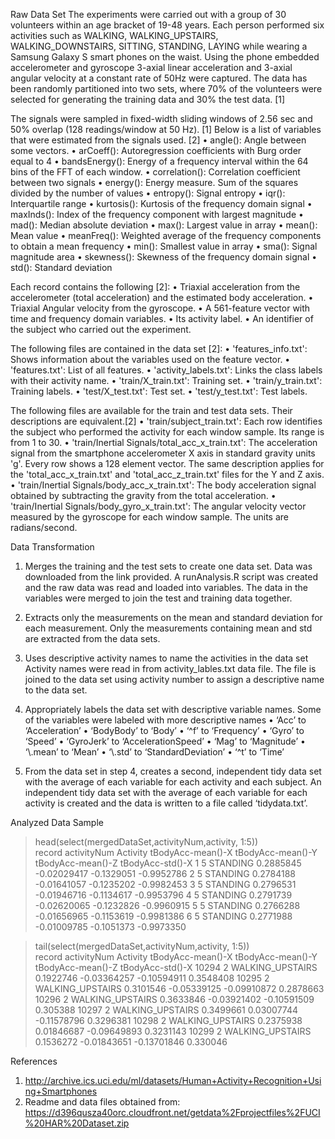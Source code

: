 Raw Data Set
The experiments were carried out with a group of 30 volunteers within an age bracket of 19-48 years. Each person performed six activities such as WALKING, WALKING_UPSTAIRS, WALKING_DOWNSTAIRS, SITTING, STANDING, LAYING while wearing a Samsung Galaxy S smart phones on the waist. Using the phone embedded accelerometer and gyroscope 3-axial linear acceleration and 3-axial angular velocity at a constant rate of 50Hz were captured. The data has been randomly partitioned into two sets, where 70% of the volunteers were selected for generating the training data and 30% the test data. [1]

The signals were sampled in fixed-width sliding windows of 2.56 sec and 50% overlap (128 readings/window at 50 Hz). [1]  Below is a list of variables that were estimated from the signals used.  [2] 
•	angle(): Angle between some vectors.
•	arCoeff(): Autoregression coefficients with Burg order equal to 4
•	bandsEnergy(): Energy of a frequency interval within the 64 bins of the FFT of each window.
•	correlation(): Correlation coefficient between two signals
•	energy(): Energy measure. Sum of the squares divided by the number of values
•	entropy(): Signal entropy
•	iqr(): Interquartile range 
•	kurtosis(): Kurtosis of the frequency domain signal 
•	maxInds(): Index of the frequency component with largest magnitude
•	mad(): Median absolute deviation 
•	max(): Largest value in array
•	mean(): Mean value
•	meanFreq(): Weighted average of the frequency components to obtain a mean frequency
•	min(): Smallest value in array
•	sma(): Signal magnitude area
•	skewness(): Skewness of the frequency domain signal 
•	std(): Standard deviation

Each record contains the following [2]:
•	Triaxial acceleration from the accelerometer (total acceleration) and the estimated body acceleration.
•	Triaxial Angular velocity from the gyroscope. 
•	A 561-feature vector with time and frequency domain variables. 
•	Its activity label. 
•	An identifier of the subject who carried out the experiment.

The following files are contained in the data set [2]:
•	'features_info.txt': Shows information about the variables used on the feature vector.
•	'features.txt': List of all features.
•	'activity_labels.txt': Links the class labels with their activity name.
•	'train/X_train.txt': Training set.
•	'train/y_train.txt': Training labels.
•	'test/X_test.txt': Test set.
•	'test/y_test.txt': Test labels.

The following files are available for the train and test data sets. Their descriptions are equivalent.[2] 
•	'train/subject_train.txt': Each row identifies the subject who performed the activity for each window sample. Its range is from 1 to 30. 
•	'train/Inertial Signals/total_acc_x_train.txt': The acceleration signal from the smartphone accelerometer X axis in standard gravity units 'g'. Every row shows a 128 element vector. The same description applies for the 'total_acc_x_train.txt' and 'total_acc_z_train.txt' files for the Y and Z axis. 
•	'train/Inertial Signals/body_acc_x_train.txt': The body acceleration signal obtained by subtracting the gravity from the total acceleration. 
•	'train/Inertial Signals/body_gyro_x_train.txt': The angular velocity vector measured by the gyroscope for each window sample. The units are radians/second.

Data Transformation
1.	Merges the training and the test sets to create one data set.
Data was downloaded from the link provided.  A runAnalysis.R script was created and the raw data was read and loaded into variables.  The data in the variables were merged to join the test and training data together.

2.	Extracts only the measurements on the mean and standard deviation for each measurement. 
Only the measurements containing mean and std are extracted from the data sets.

3.	Uses descriptive activity names to name the activities in the data set
Activity names were read in from activity_lables.txt data file.  The file is joined to the data set using activity number to assign a descriptive name to the data set.

4.	Appropriately labels the data set with descriptive variable names. 
Some of the variables were labeled with more descriptive names
•	‘Acc’ to ‘Acceleration’
•	‘BodyBody’ to ‘Body’
•	‘^f’ to ‘Frequency’
•	‘Gyro’ to ‘Speed’
•	‘GyroJerk’ to ‘AccelerationSpeed’
•	‘Mag’ to ‘Magnitude’
•	‘\\.mean’ to ‘Mean’
•	‘\\.std’ to ‘StandardDeviation’
•	‘^t’ to ‘Time’

5.	From the data set in step 4, creates a second, independent tidy data set with the average of each variable for each activity and each subject.
An independent tidy data set with the average of each variable for each activity is created and the data is written to a file called ‘tidydata.txt’.

Analyzed Data Sample
> head(select(mergedDataSet,activityNum,activity, 1:5))			
record	activityNum	Activity	tBodyAcc-mean()-X	tBodyAcc-mean()-Y	tBodyAcc-mean()-Z	tBodyAcc-std()-X
1	5	STANDING	0.2885845	-0.02029417	-0.1329051	-0.9952786
2	5	STANDING	0.2784188	-0.01641057	-0.1235202	-0.9982453
3	5	STANDING	0.2796531	-0.01946716	-0.1134617	-0.9953796
4	5	STANDING	0.2791739	-0.02620065	-0.1232826	-0.9960915
5	5	STANDING	0.2766288	-0.01656965	-0.1153619	-0.9981386
6	5	STANDING	0.2771988	-0.01009785	-0.1051373	-0.9973350
						
> tail(select(mergedDataSet,activityNum,activity, 1:5))			
record	activityNum	Activity	tBodyAcc-mean()-X	tBodyAcc-mean()-Y	tBodyAcc-mean()-Z	tBodyAcc-std()-X
10294	2	WALKING_UPSTAIRS	0.1922746	-0.03364257	-0.10594911	0.3548408
10295	2	WALKING_UPSTAIRS	0.3101546	-0.05339125	-0.09910872	0.2878663
10296	2	WALKING_UPSTAIRS	0.3633846	-0.03921402	-0.10591509	0.305388
10297	2	WALKING_UPSTAIRS	0.3499661	0.03007744	-0.11578796	0.3296381
10298	2	WALKING_UPSTAIRS	0.2375938	0.01846687	-0.09649893	0.3231143
10299	2	WALKING_UPSTAIRS	0.1536272	-0.01843651	-0.13701846	0.330046

References
1.	http://archive.ics.uci.edu/ml/datasets/Human+Activity+Recognition+Using+Smartphones
2.	Readme and data files obtained from: https://d396qusza40orc.cloudfront.net/getdata%2Fprojectfiles%2FUCI%20HAR%20Dataset.zip 
